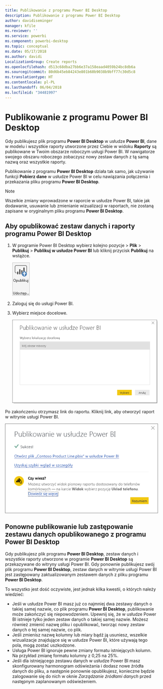 ```yaml
---
title: Publikowanie z programu Power BI Desktop
description: Publikowanie z programu Power BI Desktop
author: davidiseminger
manager: kfile
ms.reviewer: ''
ms.service: powerbi
ms.component: powerbi-desktop
ms.topic: conceptual
ms.date: 05/17/2018
ms.author: davidi
LocalizationGroup: Create reports
ms.openlocfilehash: d513c68dba27bb6e37a158eaad4059b24bc8db6a
ms.sourcegitcommit: 80d6b45eb84243e801b60b9038b9bff77c30d5c8
ms.translationtype: HT
ms.contentlocale: pl-PL
ms.lasthandoff: 06/04/2018
ms.locfileid: "34481997"
---
```

# <a name="publish-from-power-bi-desktop"></a>Publikowanie z programu Power BI Desktop
Gdy publikujesz plik programu **Power BI Desktop** w usłudze **Power BI**, dane w modelu i wszystkie raporty utworzone przez Ciebie w widoku **Raporty** są publikowane w Twoim obszarze roboczym usługi Power BI. W nawigatorze swojego obszaru roboczego zobaczysz nowy zestaw danych z tą samą nazwą oraz wszystkie raporty.

Publikowanie z programu **Power BI Desktop** działa tak samo, jak używanie funkcji **Pobierz dane** w usłudze Power BI w celu nawiązania połączenia i przekazania pliku programu **Power BI Desktop**.

> [!NOTE]
> Wszelkie zmiany wprowadzone w raporcie w usłudze Power BI, takie jak dodawanie, usuwanie lub zmienianie wizualizacji w raportach, nie zostaną zapisane w oryginalnym pliku programu **Power BI Desktop**.
> 
> 

## <a name="to-publish-a-power-bi-desktop-dataset-and-reports"></a>Aby opublikować zestaw danych i raporty programu Power BI Desktop
1. W programie Power BI Desktop wybierz kolejno pozycje \> **Plik** \> **Publikuj** \> **Publikuj w usłudze Power BI** lub kliknij przycisk **Publikuj** na wstążce.  

   ![Przycisk Publikuj](media/desktop-upload-desktop-files/pbid_publish_publishbutton.png)

2. Zaloguj się do usługi Power BI.
3. Wybierz miejsce docelowe.

   ![Wybieranie miejsca docelowego publikowania](media/desktop-upload-desktop-files/pbid_publish_select_destination.png)

Po zakończeniu otrzymasz link do raportu. Kliknij link, aby otworzyć raport w witrynie usługi Power BI.

![Okno dialogowe z informacją o powodzeniu publikowania](media/desktop-upload-desktop-files/pbid_publish_success.png)

## <a name="re-publish-or-replace-a-dataset-published-from-power-bi-desktop"></a>Ponowne publikowanie lub zastępowanie zestawu danych opublikowanego z programu Power BI Desktop
Gdy publikujesz plik programu **Power BI Desktop**, zestaw danych i wszystkie raporty utworzone w programie **Power BI Desktop** są przekazywane do witryny usługi Power BI. Gdy ponownie publikujesz swój plik programu **Power BI Desktop**, zestaw danych w witrynie usługi Power BI jest zastępowany zaktualizowanym zestawem danych z pliku programu **Power BI Desktop**.

To wszystko jest dość oczywiste, jest jednak kilka kwestii, o których należy wiedzieć:

* Jeśli w usłudze Power BI masz już co najmniej dwa zestawy danych o takiej samej nazwie, co plik programu **Power BI Desktop**, publikowanie może zakończyć się niepowodzeniem. Upewnij się, że w usłudze Power BI istnieje tylko jeden zestaw danych o takiej samej nazwie. Możesz również zmienić nazwę pliku i opublikować, tworząc nowy zestaw danych o tej samej nazwie, co plik.
* Jeśli zmienisz nazwę kolumny lub miary bądź ją usuniesz, wszelkie wizualizacje znajdujące się w usłudze Power BI, które używają tego pola, mogą zostać uszkodzone. 
* Usługa Power BI ignoruje pewne zmiany formatu istniejących kolumn. Na przykład zmianę formatu kolumny z 0,25 na 25%.
* Jeśli dla istniejącego zestawu danych w usłudze Power BI masz skonfigurowany harmonogram odświeżania i dodasz nowe źródła danych do pliku, a następnie ponownie opublikujesz, konieczne będzie zalogowanie się do nich w oknie *Zarządzanie źródłami danych* przed następnym zaplanowanym odświeżeniem.


